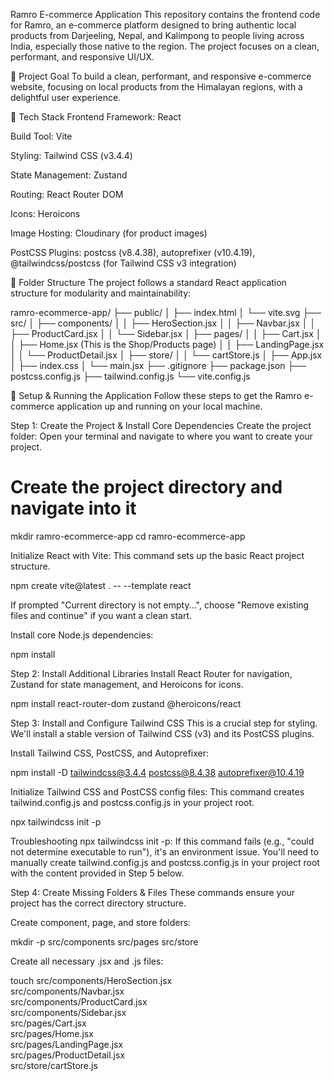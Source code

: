 Ramro E-commerce Application
This repository contains the frontend code for Ramro, an e-commerce platform designed to bring authentic local products from Darjeeling, Nepal, and Kalimpong to people living across India, especially those native to the region. The project focuses on a clean, performant, and responsive UI/UX.

🎯 Project Goal
To build a clean, performant, and responsive e-commerce website, focusing on local products from the Himalayan regions, with a delightful user experience.

🧰 Tech Stack
Frontend Framework: React

Build Tool: Vite

Styling: Tailwind CSS (v3.4.4)

State Management: Zustand

Routing: React Router DOM

Icons: Heroicons

Image Hosting: Cloudinary (for product images)

PostCSS Plugins: postcss (v8.4.38), autoprefixer (v10.4.19), @tailwindcss/postcss (for Tailwind CSS v3 integration)

📁 Folder Structure
The project follows a standard React application structure for modularity and maintainability:

ramro-ecommerce-app/
├── public/
│   ├── index.html
│   └── vite.svg
├── src/
│   ├── components/
│   │   ├── HeroSection.jsx
│   │   ├── Navbar.jsx
│   │   ├── ProductCard.jsx
│   │   └── Sidebar.jsx
│   ├── pages/
│   │   ├── Cart.jsx
│   │   ├── Home.jsx (This is the Shop/Products page)
│   │   ├── LandingPage.jsx
│   │   └── ProductDetail.jsx
│   ├── store/
│   │   └── cartStore.js
│   ├── App.jsx
│   ├── index.css
│   └── main.jsx
├── .gitignore
├── package.json
├── postcss.config.js
├── tailwind.config.js
└── vite.config.js

🚀 Setup & Running the Application
Follow these steps to get the Ramro e-commerce application up and running on your local machine.

Step 1: Create the Project & Install Core Dependencies
Create the project folder:
Open your terminal and navigate to where you want to create your project.

# Create the project directory and navigate into it
mkdir ramro-ecommerce-app
cd ramro-ecommerce-app

Initialize React with Vite:
This command sets up the basic React project structure.

npm create vite@latest . -- --template react

If prompted "Current directory is not empty...", choose "Remove existing files and continue" if you want a clean start.

Install core Node.js dependencies:

npm install

Step 2: Install Additional Libraries
Install React Router for navigation, Zustand for state management, and Heroicons for icons.

npm install react-router-dom zustand @heroicons/react

Step 3: Install and Configure Tailwind CSS
This is a crucial step for styling. We'll install a stable version of Tailwind CSS (v3) and its PostCSS plugins.

Install Tailwind CSS, PostCSS, and Autoprefixer:

npm install -D tailwindcss@3.4.4 postcss@8.4.38 autoprefixer@10.4.19

Initialize Tailwind CSS and PostCSS config files:
This command creates tailwind.config.js and postcss.config.js in your project root.

npx tailwindcss init -p

Troubleshooting npx tailwindcss init -p: If this command fails (e.g., "could not determine executable to run"), it's an environment issue. You'll need to manually create tailwind.config.js and postcss.config.js in your project root with the content provided in Step 5 below.

Step 4: Create Missing Folders & Files
These commands ensure your project has the correct directory structure.

Create component, page, and store folders:

mkdir -p src/components src/pages src/store

Create all necessary .jsx and .js files:

touch src/components/HeroSection.jsx \
      src/components/Navbar.jsx \
      src/components/ProductCard.jsx \
      src/components/Sidebar.jsx \
      src/pages/Cart.jsx \
      src/pages/Home.jsx \
      src/pages/LandingPage.jsx \
      src/pages/ProductDetail.jsx \
      src/store/cartStore.js
